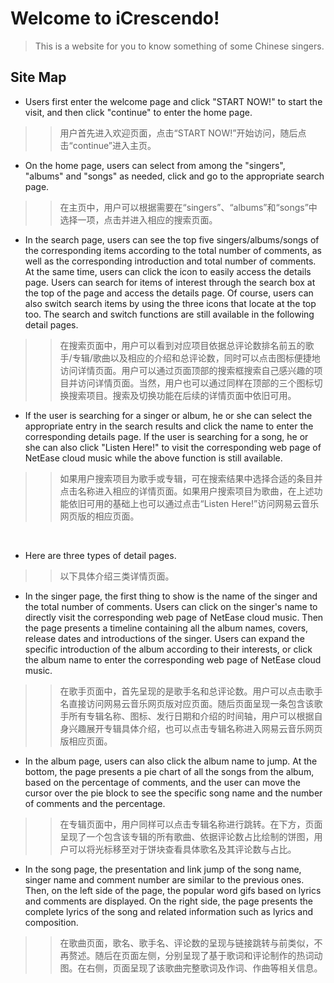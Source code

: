 # Welcome to iCrescendo!
> This is a website for you to know something of some Chinese singers.

## Site Map
+ Users first enter the welcome page and click "START NOW!" to start the visit, and then click "continue" to enter the home page.
>> 用户首先进入欢迎页面，点击“START NOW!”开始访问，随后点击“continue”进入主页。

+ On the home page, users can select from among the "singers", "albums" and "songs" as needed, click and go to the appropriate search page.
>> 在主页中，用户可以根据需要在“singers”、“albums”和“songs”中选择一项，点击并进入相应的搜索页面。

+ In the search page, users can see the top five singers/albums/songs of the corresponding items according to the total number of comments, as well as the corresponding introduction and total number of comments. At the same time, users can click the icon to easily access the details page. Users can search for items of interest through the search box at the top of the page and access the details page. Of course, users can also switch search items by using the three icons that locate at the top too. The search and switch functions are still available in the following detail pages.
>> 在搜索页面中，用户可以看到对应项目依据总评论数排名前五的歌手/专辑/歌曲以及相应的介绍和总评论数，同时可以点击图标便捷地访问详情页面。用户可以通过页面顶部的搜索框搜索自己感兴趣的项目并访问详情页面。当然，用户也可以通过同样在顶部的三个图标切换搜索项目。搜索及切换功能在后续的详情页面中依旧可用。

+ If the user is searching for a singer or album, he or she can select the appropriate entry in the search results and click the name to enter the corresponding details page. If the user is searching for a song, he or she can also click "Listen Here!" to visit the corresponding web page of NetEase cloud music while the above function is still available.
>> 如果用户搜索项目为歌手或专辑，可在搜索结果中选择合适的条目并点击名称进入相应的详情页面。如果用户搜索项目为歌曲，在上述功能依旧可用的基础上也可以通过点击“Listen Here!”访问网易云音乐网页版的相应页面。

&nbsp;

+ Here are three types of detail pages.
>> 以下具体介绍三类详情页面。

* In the singer page, the first thing to show is the name of the singer and the total number of comments. Users can click on the singer's name to directly visit the corresponding web page of NetEase cloud music. Then the page presents a timeline containing all the album names, covers, release dates and introductions of the singer. Users can expand the specific introduction of the album according to their interests, or click the album name to enter the corresponding web page of NetEase cloud music.
>> 在歌手页面中，首先呈现的是歌手名和总评论数。用户可以点击歌手名直接访问网易云音乐网页版对应页面。随后页面呈现一条包含该歌手所有专辑名称、图标、发行日期和介绍的时间轴，用户可以根据自身兴趣展开专辑具体介绍，也可以点击专辑名称进入网易云音乐网页版相应页面。

* In the album page, users can also click the album name to jump. At the bottom, the page presents a pie chart of all the songs from the album, based on the percentage of comments, and the user can move the cursor over the pie block to see the specific song name and the number of comments and the percentage.
>> 在专辑页面中，用户同样可以点击专辑名称进行跳转。在下方，页面呈现了一个包含该专辑的所有歌曲、依据评论数占比绘制的饼图，用户可以将光标移至对于饼块查看具体歌名及其评论数与占比。

* In the song page, the presentation and link jump of the song name, singer name and comment number are similar to the previous ones. Then, on the left side of the page, the popular word gifs based on lyrics and comments are displayed. On the right side, the page presents the complete lyrics of the song and related information such as lyrics and composition.
>> 在歌曲页面，歌名、歌手名、评论数的呈现与链接跳转与前类似，不再赘述。随后在页面左侧，分别呈现了基于歌词和评论制作的热词动图。在右侧，页面呈现了该歌曲完整歌词及作词、作曲等相关信息。
